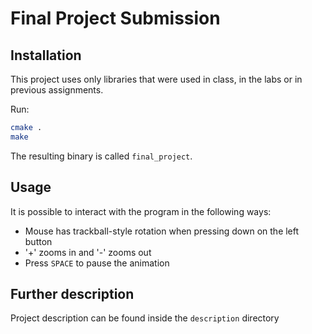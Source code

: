 # Final Project Submission

## Installation

This project uses only libraries that were used in class, in the labs or
in previous assignments.

Run:
```sh
cmake .
make
```

The resulting binary is called `final_project`.

## Usage

It is possible to interact with the program in the following ways:

* Mouse has trackball-style rotation when pressing down on the left button
* '+' zooms in and '-' zooms out
* Press `SPACE` to pause the animation

## Further description

Project description can be found inside the `description` directory

